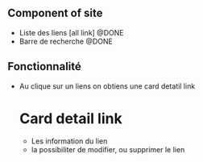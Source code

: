 ## Component of site
 - Liste des liens [all link] @DONE
 - Barre de recherche @DONE

## Fonctionnalité
 - Au clique sur un liens on obtiens une card detatil link
   # Card detail link
    - Les information du lien
    - la possibiliter de modifier, ou supprimer le lien